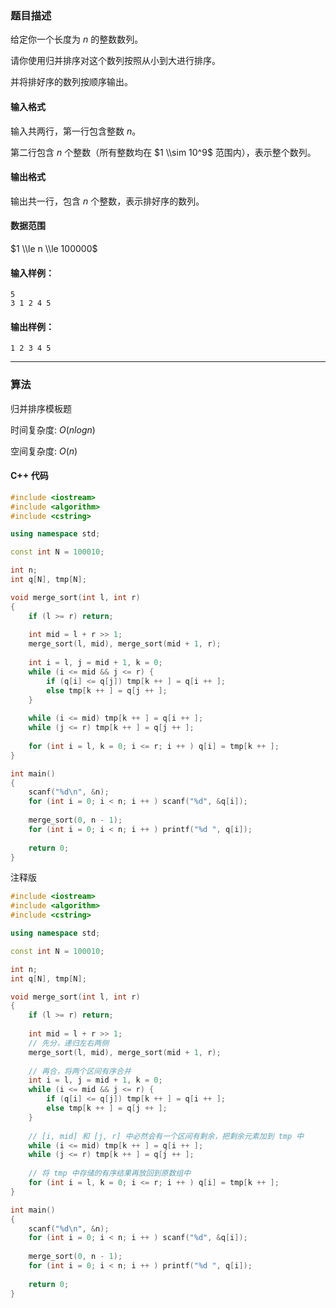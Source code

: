 ### 题目描述
给定你一个长度为 $n$ 的整数数列。

请你使用归并排序对这个数列按照从小到大进行排序。

并将排好序的数列按顺序输出。

#### 输入格式

输入共两行，第一行包含整数 $n$。

第二行包含 $n$ 个整数（所有整数均在 $1 \\sim 10^9$ 范围内），表示整个数列。

#### 输出格式

输出共一行，包含 $n$ 个整数，表示排好序的数列。

#### 数据范围

$1 \\le n \\le 100000$

#### 输入样例：

    5
    3 1 2 4 5


#### 输出样例：

    1 2 3 4 5

---
### 算法

归并排序模板题

时间复杂度: $O(nlogn)$

空间复杂度: $O(n)$
#### C++ 代码
```cpp
#include <iostream>
#include <algorithm>
#include <cstring>

using namespace std;

const int N = 100010;

int n;
int q[N], tmp[N];

void merge_sort(int l, int r)
{
    if (l >= r) return;
    
    int mid = l + r >> 1;
    merge_sort(l, mid), merge_sort(mid + 1, r);
    
    int i = l, j = mid + 1, k = 0;
    while (i <= mid && j <= r) {
        if (q[i] <= q[j]) tmp[k ++ ] = q[i ++ ];
        else tmp[k ++ ] = q[j ++ ];
    }
    
    while (i <= mid) tmp[k ++ ] = q[i ++ ];
    while (j <= r) tmp[k ++ ] = q[j ++ ];
    
    for (int i = l, k = 0; i <= r; i ++ ) q[i] = tmp[k ++ ];
}

int main()
{
    scanf("%d\n", &n);
    for (int i = 0; i < n; i ++ ) scanf("%d", &q[i]);
    
    merge_sort(0, n - 1);
    for (int i = 0; i < n; i ++ ) printf("%d ", q[i]);
    
    return 0;
}
```
注释版
```cpp
#include <iostream>
#include <algorithm>
#include <cstring>

using namespace std;

const int N = 100010;

int n;
int q[N], tmp[N];

void merge_sort(int l, int r)
{
    if (l >= r) return;
    
    int mid = l + r >> 1;
    // 先分，递归左右两侧
    merge_sort(l, mid), merge_sort(mid + 1, r);
    
    // 再合，将两个区间有序合并
    int i = l, j = mid + 1, k = 0;
    while (i <= mid && j <= r) {
        if (q[i] <= q[j]) tmp[k ++ ] = q[i ++ ];
        else tmp[k ++ ] = q[j ++ ];
    }
    
    // [i, mid] 和 [j, r] 中必然会有一个区间有剩余，把剩余元素加到 tmp 中
    while (i <= mid) tmp[k ++ ] = q[i ++ ];
    while (j <= r) tmp[k ++ ] = q[j ++ ];
    
    // 将 tmp 中存储的有序结果再放回到原数组中
    for (int i = l, k = 0; i <= r; i ++ ) q[i] = tmp[k ++ ];
}

int main()
{
    scanf("%d\n", &n);
    for (int i = 0; i < n; i ++ ) scanf("%d", &q[i]);
    
    merge_sort(0, n - 1);
    for (int i = 0; i < n; i ++ ) printf("%d ", q[i]);
    
    return 0;
}
```